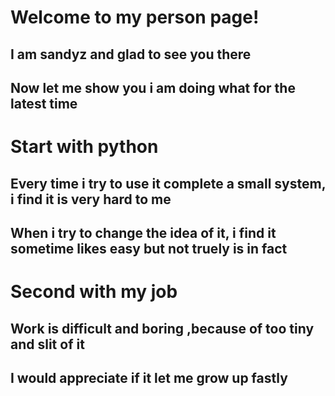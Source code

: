 # Welcome to my person page!
##  I am sandyz and glad to see you there
##  Now let me show you i am doing what for the latest time
# Start with python
## Every time i try to use it complete a small system, i find it is very hard to me
## When i try to change the idea of it, i find it sometime likes easy but not truely is in fact

# Second with my job
## Work is difficult and boring ,because of too tiny and slit of it
## I would appreciate if it let me grow up fastly

